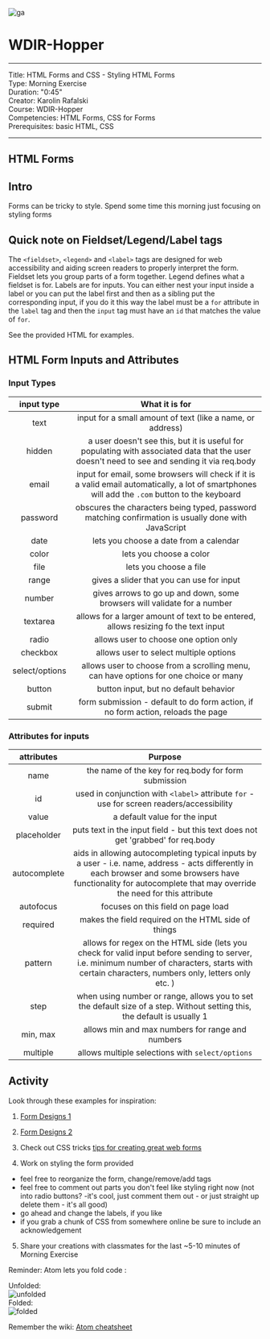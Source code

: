 
![ga](http://mobbook.generalassemb.ly/ga_cog.png)

# WDIR-Hopper

---
Title: HTML Forms and CSS - Styling HTML Forms <br>
Type: Morning Exercise<br>
Duration: "0:45"<br>
Creator: Karolin Rafalski<br>
Course: WDIR-Hopper <br>
Competencies: HTML Forms, CSS for Forms <br>
Prerequisites: basic HTML, CSS<br>

---

## HTML Forms

## Intro
Forms can be tricky to style. Spend some time this morning just focusing on styling forms

## Quick note on Fieldset/Legend/Label tags
The `<fieldset>`, `<legend>` and `<label>` tags are designed for web accessibility and aiding screen readers to properly interpret the form. Fieldset lets you group parts of a form together. Legend defines what a fieldset is for. Labels are for inputs. You can either nest your input inside a label or you can put the label first and then as a sibling put the corresponding input, if you do it this way the label must be a `for` attribute in the `label` tag and then the `input` tag must have an `id` that matches the value of `for`.

See the provided HTML for examples.

## HTML Form Inputs and Attributes

### Input Types
|input type| What it is for |
|:-----------:|:------:|
| text | input for a small amount of text (like a name, or address)|
| hidden | a user doesn't see this, but it is useful for populating with associated data that the user doesn't need to see and sending it via req.body |
| email| input for email, some browsers will check if it is a valid email automatically, a lot of smartphones will add the `.com` button to the keyboard |
| password | obscures the characters being typed, password matching confirmation is usually done with JavaScript |
| date | lets you choose a date from a calendar |
| color | lets you choose a color |
| file | lets you choose a file |
| range | gives a slider that you can use for input |
|number | gives arrows to go up and down, some browsers will validate for a number |
| textarea | allows for a larger amount of text to be entered, allows resizing fo the text input |
| radio | allows user to choose one option only |
| checkbox | allows user to select multiple options|
| select/options| allows user to choose from a scrolling menu, can have options for one choice or many |
| button | button input, but no default behavior|
| submit | form submission - default to do form action, if no form action, reloads the page |



### Attributes for inputs

|attributes| Purpose|
|:-----------:|:------:|
| name | the name of the key for req.body for form submission |
| id   | used in conjunction with `<label>` attribute `for` - use for screen readers/accessibility|
| value | a default value for the input |
| placeholder | puts text in the input field - but this text does not get 'grabbed' for req.body |
| autocomplete | aids in allowing autocompleting typical inputs by a user - i.e. name, address - acts differently in each browser and some browsers have functionality for autocomplete that may override the need for this attribute |
| autofocus | focuses on this field on page load |
| required | makes the field required on the HTML side of things|
| pattern | allows for regex on the HTML side (lets you check for valid input before sending to server, i.e. minimum number of characters, starts with certain characters, numbers only, letters only etc. ) |
| step | when using number or range, allows you to set the default size of a step. Without setting this, the default is usually 1 |
|min, max| allows min and max numbers for range and numbers |
| multiple | allows multiple selections with `select/options` |

## Activity

Look through these examples for inspiration:
1. [Form Designs 1](https://www.sanwebe.com/2014/08/css-html-forms-designs)
2. [Form Designs 2 ](https://www.sanwebe.com/2013/10/css-html-form-styles)

3. Check out CSS tricks [tips for creating great web forms](https://css-tricks.com/tips-for-creating-great-web-forms/)

4. Work on styling the form provided
 - feel free to reorganize the form, change/remove/add tags
 - feel free to comment out parts you don't feel like styling right now (not into radio buttons? -it's cool, just comment them out - or just straight up delete them - it's all good)
 - go ahead and change the labels, if you like
 - if you grab a chunk of CSS from somewhere online be sure to include an acknowledgement
 5. Share your creations with classmates for the last ~5-10 minutes of Morning Exercise
 
 
 Reminder: Atom lets you fold code :
 
 Unfolded:<br>
 ![unfolded](https://i.imgur.com/1xS90Tw.png)
 <br>
 Folded:<br>
 ![folded](https://i.imgur.com/BPDwGDd.png)
 <br>
 
 
 Remember the wiki: [Atom cheatsheet](https://github.com/ga-students/wdi-remote-hopper/wiki/Atom-CheatSheet)
